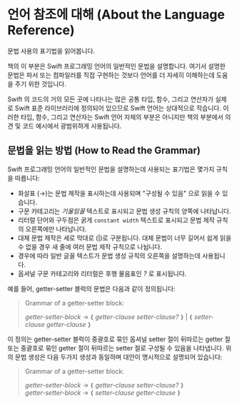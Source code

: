 # 언어 참조에 대해 \(About the Language Reference\)

문법 사용의 표기법을 읽어봅니다.

책의 이 부분은 Swift 프로그래밍 언어의 일반적인 문법을 설명합니다. 여기서 설명한 문법은 파서 또는 컴파일러를 직접 구현하는 것보다 언어를 더 자세히 이해하는데 도움을 주기 위한 것입니다.

Swift 의 코드의 거의 모든 곳에 나타나는 많은 공통 타입, 함수, 그리고 연산자가 실제로 Swift 표준 라이브러리에 정의되어 있으므로 Swift 언어는 상대적으로 작습니다. 이러한 타입, 함수, 그리고 연산자는 Swift 언어 자체의 부분은 아니지만 책의 부분에서 의견 및 코드 예시에서 광범위하게 사용됩니다.

## 문법을 읽는 방법 \(How to Read the Grammar\)

Swift 프로그래밍 언어의 일반적인 문법을 설명하는데 사용되는 표기법은 몇가지 규칙을 따릅니다:

* 화살표 \(→\)는 문법 제작을 표시하는데 사용되며 "구성될 수 있음" 으로 읽을 수 있습니다.
* 구문 카테고리는 _기울임꼴_ 텍스트로 표시되고 문법 생성 규칙의 양쪽에 나타납니다.
* 리터럴 단어와 구두점은 굵게 `constant width` 텍스트로 표시되고 문법 제작 규칙의 오른쪽에만 나타납니다.
* 대체 문법 제작은 세로 막대로 \(\|\)로 구분됩니다. 대체 문법이 너무 길어서 쉽게 읽을 수 없을 경우 새 줄에 여러 문법 제작 규칙으로 나뉩니다.
* 경우에 따라 일반 글꼴 텍스트가 문법 생성 규칙의 오른쪽을 설명하는데 사용됩니다.
* 옵셔널 구문 카테고리와 리터럴은 후행 물음표인 _?_ 로 표시됩니다.

예를 들어, getter-setter 블럭의 문법은 다음과 같이 정의됩니다:

> Grammar of a getter-setter block:
>
> *getter-setter-block* → **`{`** *getter-clause* *setter-clause*_?_ **`}`** | **`{`** *setter-clause* *getter-clause* **`}`**

이 정의는 getter-setter 블럭이 중괄호로 묶인 옵셔널 setter 절이 뒤따르는 getter 절 또는 중괄호로 묶인 getter 절이 뒤따르는 setter 절로 구성될 수 있음을 나타냅니다. 위의 문법 생성은 다음 두가지 생성과 동일하며 대안이 명시적으로 설명되어 있습니다:

> Grammar of a getter-setter block:
>
>
> *getter-setter-block* → **`{`** *getter-clause* *setter-clause*_?_ **`}`** \
> *getter-setter-block* → **`{`** *setter-clause* *getter-clause* **`}`**

